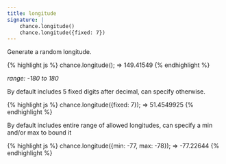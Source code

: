 ```yaml
---
title: longitude
signature: |
    chance.longitude()
    chance.longitude({fixed: 7})
---
```


Generate a random longitude.

{% highlight js %}
chance.longitude();
=> 149.41549
{% endhighlight %}

_range: -180 to 180_

By default includes 5 fixed digits after decimal, can specify otherwise.

{% highlight js %}
chance.longitude({fixed: 7});
=> 51.4549925
{% endhighlight %}

By default includes entire range of allowed longitudes, can specify a min and/or max to bound it

{% highlight js %}
chance.longitude({min: -77, max: -78});
=> -77.22644
{% endhighlight %}
